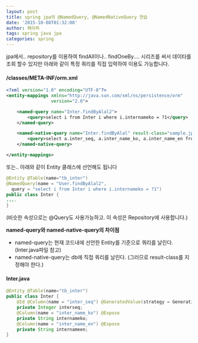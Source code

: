 ```yaml
---
layout: post
title: spring jpa의 @NamedQuery, @NamedNativeQuery 연습
date: '2015-10-08T01:32:00'
author: 페이퍼
tags: spring java jpa
categories: spring
---
```


jpa에서.. repository를 이용하여 findAll이나.. findOneBy.... 시리즈를 써서 데이타를 조회 할수 있지만
아래와 같이 특정 쿼리를 직접 입력하여 이용도 가능합니다.

#### /classes/META-INF/orm.xml

```xml
<?xml version="1.0" encoding="UTF-8"?>
<entity-mappings xmlns="http://java.sun.com/xml/ns/persistence/orm"
                 version="2.0">

    <named-query name="Inter.findByAlal2">
        <query>select i from Inter i where i.internameko = ?1</query>
    </named-query>

    <named-native-query name="Inter.findByAlal" result-class="sample.jpa.Inter">
        <query>select a.inter_seq, a.inter_name_ko, a.inter_name_en from tb_inter a where a.inter_name_ko = ?</query>
    </named-native-query>

</entity-mappings>
```

또는.. 아래와 같이 Entity 클래스에 선언해도 됩니다

```java
@Entity @Table(name="tb_inter")
@NamedQuery(name = "User.findByAlal2",
  query = "select i from Inter i where i.internameko = ?1")
public class Inter {
....
}
```

(비슷한 속성으로는 @Query도 사용가능하고. 이 속성은 Repository에 사용합니다.)

**named-query와 named-native-query의 차이점**
 - named-query는 현재 코드내에 선언한 Entity를 기준으로 쿼리를 날린다. (Inter.java파일 참고)
 - named-native-query는 db에 직접 쿼리를 날린다. (그러므로 result-class를 지정해야 한다.)

#### Inter.java
```java
@Entity @Table(name="tb_inter")
public class Inter {
    @Id @Column(name = "inter_seq") @GeneratedValue(strategy = GenerationType.AUTO)
    private Integer interseq;
    @Column(name = "inter_name_ko") @Expose
    private String internameko;
    @Column(name = "inter_name_en") @Expose
    private String internameen;
}
```


